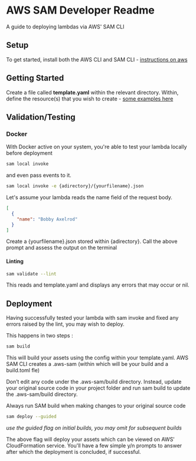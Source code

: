 # AWS SAM Developer Readme

A guide to deploying lambdas via AWS' SAM CLI

## Setup

To get started, install both the AWS CLI and SAM CLI -
[instructions on aws](https://docs.aws.amazon.com/serverless-application-model/latest/developerguide/install-sam-cli.html)

## Getting Started

Create a file called **template.yaml** within the relevant directory. Within, define the resource(s) that you wish to create - [some examples here](https://medium.com/carsales-dev/api-gateway-with-aws-sam-template-c05afdd9cafe)

## Validation/Testing

### Docker

With Docker active on your system, you're able to test your lambda locally before deployment

```bash
sam local invoke
```

and even pass events to it.

```bash
sam local invoke -e {adirectory}/{yourfilename}.json
```

Let's assume your lambda reads the name field of the request body.

```json
[
  {
    "name": "Bobby Axelrod"
  }
]
```

Create a {yourfilename}.json stored within {adirectory}. Call the above prompt and assess the output on the terminal

#### Linting

```bash
sam validate --lint
```

This reads and template.yaml and displays any errors that may occur or nil.

## Deployment

Having successfully tested your lambda with sam invoke and fixed any errors raised by the lint, you may wish to deploy.

This happens in two steps :

```bash
sam build
```

This will build your assets using the config within your template.yaml. AWS SAM CLI creates a .aws-sam (within which will be your build and a build.toml fle)

Don’t edit any code under the .aws-sam/build directory.
Instead, update your original source code in your project folder
and run sam build to update the .aws-sam/build directory.

Always run SAM build when making changes to your original source code

```bash
sam deploy --guided
```

_use the guided flag on initial builds, you may omit for subsequent builds_

The above flag will deploy your assets which can be viewed on AWS' CloudFormation service. You'll have a few simple y/n prompts to answer after which the deployment is concluded, if successful.
